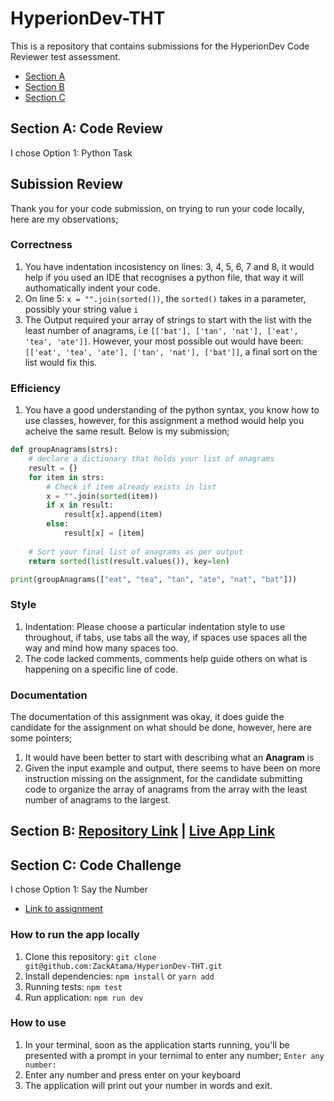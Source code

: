 # HyperionDev-THT
This is a repository that contains submissions for the HyperionDev Code Reviewer test assessment.
- [Section A](https://github.com/ZackAtama/HyperionDev-THT/blob/main/README.md#subission-review)
- [Section B](https://github.com/ZackAtama/HyperionDev-THT/blob/main/README.md#section-b-repository-link--live-app-link)
- [Section C](https://github.com/ZackAtama/HyperionDev-THT/blob/main/README.md#section-c-code-challenge)

## Section A: Code Review
I chose Option 1: Python Task

## Subission Review
Thank you for your code submission, on trying to run your code locally, here are my observations;

### Correctness
1.  You have indentation incosistency on lines: 3, 4, 5, 6, 7 and 8, it would help if you used an IDE that recognises a python file, that way it will authomatically indent your code.
2. On line 5: `x = "".join(sorted())`, the `sorted()` takes in a parameter, possibly your string value `i`
3. The Output required your array of strings to start with the list with the least number of anagrams, i.e `[['bat'], ['tan', 'nat'], ['eat', 'tea', 'ate']]`. However, your most possible out would have been: `[['eat', 'tea', 'ate'], ['tan', 'nat'], ['bat']]`, a final sort on the list would fix this.

### Efficiency
1. You have a good understanding of the python syntax, you know how to use classes, however, for this assignment a method would help you acheive the same result. Below is my submission;

```python
def groupAnagrams(strs):
	# declare a dictionary that holds your list of anagrams
	result = {}
	for item in strs:
		# Check if item already exists in list
		x = "".join(sorted(item))
		if x in result:
			result[x].append(item)
		else:
			result[x] = [item]
			
	# Sort your final list of anagrams as per output
	return sorted(list(result.values()), key=len)

print(groupAnagrams(["eat", "tea", "tan", "ate", "nat", "bat"]))
```

### Style
1. Indentation: Please choose a particular indentation style to use throughout, if tabs, use tabs all the way, if spaces use spaces all the way and mind how many spaces too.
2. The code lacked comments, comments help guide others on what is happening on a specific line of code.

### Documentation
The documentation of this assignment was okay, it does guide the candidate for the assignment on what should be done, however, here are some pointers;
1. It would have been better to start with describing what an **Anagram** is
2. Given the input example and output, there seems to have been on more instruction missing on the assignment, for the candidate submitting code to organize the array of anagrams from the array with the least number of anagrams to the largest.

## Section B: [Repository Link](https://github.com/ZackAtama/data-lytics) | [Live App Link](https://data-lytics.netlify.app/)

## Section C: Code Challenge
I chose Option 1: Say the Number
- [Link to assignment](https://edabit.com/challenge/4E9gTrRWErpTCA2FQ)

### How to run the app locally
1. Clone this repository: `git clone git@github.com:ZackAtama/HyperionDev-THT.git`
2. Install dependencies: `npm install` or `yarn add`
3. Running tests: `npm test`
4. Run application: `npm run dev`

### How to use
1. In your terminal, soon as the application starts running, you'll be presented with a prompt in your ternimal to enter any number; `Enter any number:`
2. Enter any number and press enter on your keyboard
3. The application will print out your number in words and exit.

